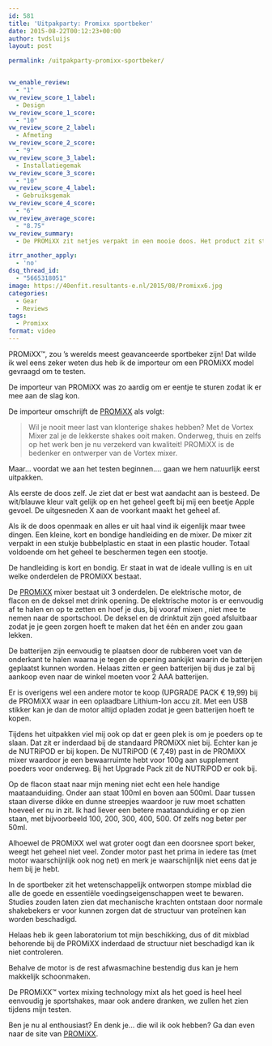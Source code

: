 ```yaml
---
id: 581
title: 'Uitpakparty: Promixx sportbeker'
date: 2015-08-22T00:12:23+00:00
author: tvdsluijs
layout: post

permalink: /uitpakparty-promixx-sportbeker/


vw_enable_review:
  - "1"
vw_review_score_1_label:
  - Design
vw_review_score_1_score:
  - "10"
vw_review_score_2_label:
  - Afmeting
vw_review_score_2_score:
  - "9"
vw_review_score_3_label:
  - Installatiegemak
vw_review_score_3_score:
  - "10"
vw_review_score_4_label:
  - Gebruiksgemak
vw_review_score_4_score:
  - "6"
vw_review_average_score:
  - "8.75"
vw_review_summary:
  - De PROMiXX zit netjes verpakt in een mooie doos. Het product zit stevig in bubbelplastic verpakt. Er zit een handleiding en de PROMiXX zelf in de doos. Wel mis ik een beetje de 2AAA batterijen, dus het eerste gebruikersgemak scoort matig.

itrr_another_apply:
  - 'no'
dsq_thread_id:
  - "5665318051"
image: https://40enfit.resultants-e.nl/2015/08/Promixx6.jpg
categories:
  - Gear
  - Reviews
tags:
  - Promixx
format: video
---
```

PROMiXX™, zou &#8217;s werelds meest geavanceerde sportbeker zijn! Dat wilde ik wel eens zeker weten dus heb ik de importeur om een PROMiXX model gevraagd om te testen.

De importeur van PROMiXX was zo aardig om er eentje te sturen zodat ik er mee aan de slag kon.

De importeur omschrijft de [PROMiXX](https://www.promixx.nl/mixer/?tt=17220_12_221406_) als volgt:

> Wil je nooit meer last van klonterige shakes hebben? Met de Vortex Mixer zal je de lekkerste shakes ooit maken. Onderweg, thuis en zelfs op het werk ben je nu verzekerd van kwaliteit! PROMiXX is de bedenker en ontwerper van de Vortex mixer.

Maar&#8230; voordat we aan het testen beginnen&#8230;. gaan we hem natuurlijk eerst uitpakken.

Als eerste de doos zelf. Je ziet dat er best wat aandacht aan is besteed. De wit/blauwe kleur valt gelijk op en het geheel geeft bij mij een beetje Apple gevoel. De uitgesneden X aan de voorkant maakt het geheel af.

Als ik de doos openmaak en alles er uit haal vind ik eigenlijk maar twee dingen. Een kleine, kort en bondige handleiding en de mixer. De mixer zit verpakt in een stukje bubbelplastic en staat in een plastic houder. Totaal voldoende om het geheel te beschermen tegen een stootje.

De handleiding is kort en bondig. Er staat in wat de ideale vulling is en uit welke onderdelen de PROMiXX bestaat.

De [PROMiXX](https://www.promixx.nl/mixer/?tt=17220_12_221406_) mixer bestaat uit 3 onderdelen. De elektrische motor, de flacon en de deksel met drink opening. De elektrische motor is er eenvoudig af te halen en op te zetten en hoef je dus, bij vooraf mixen , niet mee te nemen naar de sportschool. De deksel en de drinktuit zijn goed afsluitbaar zodat je je geen zorgen hoeft te maken dat het één en ander zou gaan lekken.

De batterijen zijn eenvoudig te plaatsen door de rubberen voet van de onderkant te halen waarna je tegen de opening aankijkt waarin de batterijen geplaatst kunnen worden. Helaas zitten er geen batterijen bij dus je zal bij aankoop even naar de winkel moeten voor 2 AAA batterijen.

Er is overigens wel een andere motor te koop (UPGRADE PACK € 19,99) bij de PROMiXX waar in een oplaadbare Lithium-Ion accu zit. Met een USB stikker kan je dan de motor altijd opladen zodat je geen batterijen hoeft te kopen.

Tijdens het uitpakken viel mij ook op dat er geen plek is om je poeders op te slaan. Dat zit er inderdaad bij de standaard PROMiXX niet bij. Echter kan je de NUTRiPOD er bij kopen. De NUTRiPOD (€ 7,49) past in de PROMiXX mixer waardoor je een bewaarruimte hebt voor 100g aan supplement poeders voor onderweg. Bij het Upgrade Pack zit de NUTRiPOD er ook bij.

Op de flacon staat naar mijn mening niet echt een hele handige maataanduiding. Onder aan staat 100ml en boven aan 500ml. Daar tussen staan diverse dikke en dunne streepjes waardoor je ruw moet schatten hoeveel er nu in zit. Ik had liever een betere maataanduiding er op zien staan, met bijvoorbeeld 100, 200, 300, 400, 500. Of zelfs nog beter per 50ml.

Alhoewel de PROMiXX wel wat groter oogt dan een doorsnee sport beker, weegt het geheel niet veel. Zonder motor past het prima in iedere tas (met motor waarschijnlijk ook nog net) en merk je waarschijnlijk niet eens dat je hem bij je hebt.

In de sportbeker zit het wetenschappelijk ontworpen stompe mixblad die alle de goede en essentiële voedingseigenschappen weet te bewaren. Studies zouden laten zien dat mechanische krachten ontstaan door normale shakebekers er voor kunnen zorgen dat de structuur van proteïnen kan worden beschadigd.

Helaas heb ik geen laboratorium tot mijn beschikking, dus of dit mixblad behorende bij de PROMiXX inderdaad de structuur niet beschadigd kan ik niet controleren.

Behalve de motor is de rest afwasmachine bestendig dus kan je hem makkelijk schoonmaken.

De PROMiXX™ vortex mixing technology mixt als het goed is heel heel eenvoudig je sportshakes, maar ook andere dranken, we zullen het zien tijdens mijn testen.

Ben je nu al enthousiast? En denk je&#8230; die wil ik ook hebben? Ga dan even naar de site van [PROMiXX](https://www.promixx.nl/mixer/?tt=17220_12_221406_).
